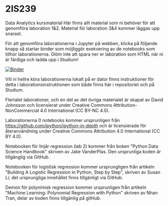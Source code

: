# 2IS239
Data Analytics kursmaterial
Här finns allt material som ni behöver för att genomföra laboration 1&2. Material för laboration 3&4 kommer läggas upp snarast.

För att genomföra laborationerna i Jupyter på webben, klicka på följande knapp så startar binder som möjliggör exekvering av de notebooks som tillhör laborationerna. Glöm inte att spara ner er laboration som HTML när ni är färdiga och ladda upp i Studium!

[![Binder](https://mybinder.org/badge_logo.svg)](https://mybinder.org/v2/gh/UU-IM-EU/2IS239/master)

Vill ni hellre köra laborationerna lokalt på er dator finns instruktioner för detta i laborationsinstruktionen som både finns här i repositoriet och på Studium.


Flertalet laborationer, och en del av det övriga materialet är skapat av David Johnsson och licensierat under Creative Commons Attribution-NonCommercial 4.0 International (CC BY-NC 4.0).

Laborationerna 0 notebooks kommer ursprunligen från  https://github.com/ipython/ipython-in-depth och är licensierade för återanvändning under Creative Commons Attribution 4.0 International (CC BY 4.0).

Notebooken för linjär regression (lab 2) kommer från boken "Python Data Science Handbook" skriven av Jake VanderPlas. Den ursprunliga koden är tillgänglig via GitHub.

Notebooken för logistisk regression kommer ursprungligen från artikeln "Building A Logistic Regression in Python, Step by Step", skriven av Susan Li; det ursprungliga innehållet finns tillgänligt via GitHub.

Demon för polynimisk regression kommer ursprunligen från artikeln "Machine Learning: Polynomial Regression with Python" skriven av Nhan Tran, delar av koden finns tillgänlig på gitHub.
